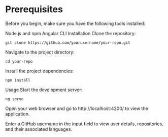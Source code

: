
# Prerequisites
Before you begin, make sure you have the following tools installed:

Node.js and npm
Angular CLI
Installation
Clone the repository:

```git clone https://github.com/yourusername/your-repo.git```

Navigate to the project directory:

```cd your-repo```

Install the project dependencies:

```npm install```

Usage
Start the development server:

```ng serve```


Open your web browser and go to http://localhost:4200/ to view the application.

Enter a GitHub username in the input field to view user details, repositories, and their associated languages.


